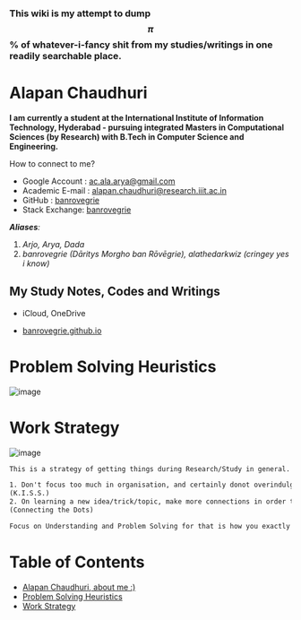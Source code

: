 ### This wiki is my attempt to dump $$\pi$$ % of whatever-i-fancy shit from my studies/writings in one readily searchable place.

# Alapan Chaudhuri

**I am currently a student at the International Institute of Information Technology, Hyderabad - pursuing integrated Masters in Computational Sciences (by Research) with B.Tech in Computer Science and Engineering.**

How to connect to me?

- Google Account : [ac.ala.arya@gmail.com](mailto:ac.ala.arya@gmail.com)
- Academic E-mail : [alapan.chaudhuri@research.iiit.ac.in](mailto:alapan.chaudhuri@research.iiit.ac.in)
- GitHub : [banrovegrie](https://github.com/banrovegrie)
- Stack Exchange: [banrovegrie](https://stackexchange.com/users/11999053/alapan-chaudhuri)

***Aliases**:*
1. *Arjo, Arya, Dada*
2. *banrovegrie (Dāritys Morgho ban Rōvēgrie), alathedarkwiz (cringey yes i know)*

## My Study Notes, Codes and Writings 

- iCloud, OneDrive

- [banrovegrie.github.io](http://banrovegrie.github.io)


# Problem Solving Heuristics

![image](https://s3.us-west-2.amazonaws.com/secure.notion-static.com/274e8be4-5c03-458d-a1a2-d9f6a1327086/9E880424-FAA1-476F-A540-DDDC5147A96C.jpeg?X-Amz-Algorithm=AWS4-HMAC-SHA256&X-Amz-Credential=AKIAT73L2G45O3KS52Y5%2F20200426%2Fus-west-2%2Fs3%2Faws4_request&X-Amz-Date=20200426T153354Z&X-Amz-Expires=86400&X-Amz-Signature=379c9f412372197106736a9a3174aac0a7d6a042a6b16b450c09742a7a41e1ce&X-Amz-SignedHeaders=host&response-content-disposition=filename%20%3D%229E880424-FAA1-476F-A540-DDDC5147A96C.jpeg%22)

# Work Strategy

![image](https://s3.us-west-2.amazonaws.com/secure.notion-static.com/55e9d2db-f7ed-45b6-8a66-08289d69b2e0/BF29D949-C409-4BAE-878D-EFBD696A6AA0.jpeg?X-Amz-Algorithm=AWS4-HMAC-SHA256&X-Amz-Credential=AKIAT73L2G45O3KS52Y5%2F20200426%2Fus-west-2%2Fs3%2Faws4_request&X-Amz-Date=20200426T152228Z&X-Amz-Expires=86400&X-Amz-Signature=da1b8ac38720f10be3d3259edb27bb24b4a26453c9a5d3cdf25e521be05c7c82&X-Amz-SignedHeaders=host&response-content-disposition=filename%20%3D%22BF29D949-C409-4BAE-878D-EFBD696A6AA0.jpeg%22)

```latex
This is a strategy of getting things during Research/Study in general.

1. Don't focus too much in organisation, and certainly donot overindulge yourself in it. 
(K.I.S.S.)
2. On learning a new idea/trick/topic, make more connections in order to retain.
(Connecting the Dots) 

Focus on Understanding and Problem Solving for that is how you exactly get things done.
```

# Table of Contents

- [Alapan Chaudhuri, about me :)](#alapan-chaudhuri)
- [Problem Solving Heuristics](#problem-solving-heuristics)
- [Work Strategy](#work-strategy)

<script async src="https://cdnjs.cloudflare.com/ajax/libs/mathjax/2.7.6/MathJax.js?config=TeX-AMS_CHTML"></script>
